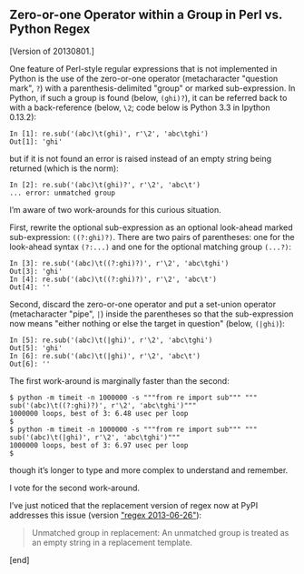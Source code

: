 ## Zero-or-one Operator within a Group in Perl vs. Python Regex

[Version of 20130801.]

One feature of Perl-style regular expressions that is not implemented in Python is the use of the zero-or-one operator (metacharacter "question mark", `?`) with a parenthesis-delimited "group" or marked sub-expression. In Python, if such a group is found (below, `(ghi)?`), it can be referred back to with a back-reference (below, `\2`; code below is Python 3.3 in Ipython 0.13.2):

~~~
In [1]: re.sub('(abc)\t(ghi)', r'\2', 'abc\tghi')
Out[1]: 'ghi'
~~~

but if it is not found an error is raised instead of an empty string being returned (which is the norm):

~~~
In [2]: re.sub('(abc)\t(ghi)?', r'\2', 'abc\t') 
... error: unmatched group
~~~

I’m aware of two work-arounds for this curious situation.

First, rewrite the optional sub-expression as an optional look-ahead marked sub-expression: `((?:ghi)?)`. There are two pairs of parentheses: one for the look-ahead syntax `(?:...)` and one for the optional matching group `(...?)`:

~~~
In [3]: re.sub('(abc)\t((?:ghi)?)', r'\2', 'abc\tghi') 
Out[3]: 'ghi' 
In [4]: re.sub('(abc)\t((?:ghi)?)', r'\2', 'abc\t') 
Out[4]: ''
~~~

Second, discard the zero-or-one operator and put a set-union operator (metacharacter "pipe", `|`) inside the parentheses so that the sub-expression now means "either nothing or else the target in question" (below, `(|ghi)`):

~~~
In [5]: re.sub('(abc)\t(|ghi)', r'\2', 'abc\tghi') 
Out[5]: 'ghi' 
In [6]: re.sub('(abc)\t(|ghi)', r'\2', 'abc\t') 
Out[6]: ''
~~~

The first work-around is marginally faster than the second:

~~~
$ python -m timeit -n 1000000 -s """from re import sub""" """
sub('(abc)\t((?:ghi)?)', r'\2', 'abc\tghi')"""
1000000 loops, best of 3: 6.48 usec per loop 
$ 
$ python -m timeit -n 1000000 -s """from re import sub""" """
sub('(abc)\t(|ghi)', r'\2', 'abc\tghi')"""
1000000 loops, best of 3: 6.97 usec per loop 
$
~~~

though it’s longer to type and more complex to understand and remember.

I vote for the second work-around.

I’ve just noticed that the replacement version of regex now at PyPI addresses this issue (version ["regex 2013-06-26"](https://pypi.python.org/pypi/regex)):

> Unmatched group in replacement: An unmatched group is treated as an empty string in a replacement template.

[end]
